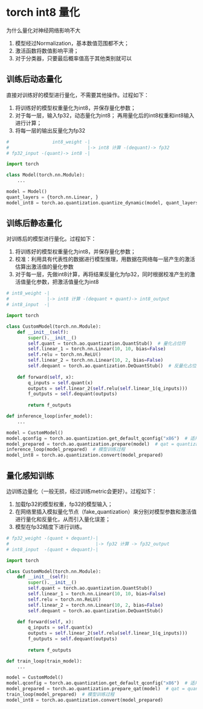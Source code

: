 # torch int8 量化
为什么量化对神经网络影响不大
1. 模型经过Normalization，基本数值范围都不大；
2. 激活函数将数值影响平滑；
3. 对于分类器，只要最后概率值高于其他类别就可以

## 训练后动态量化
直接对训练好的模型进行量化，不需要其他操作。过程如下：
1. 将训练好的模型权重量化为int8，并保存量化参数；
2. 对于每一层，输入fp32，动态量化为int8； 再用量化后的int8权重和int8输入进行计算；
3. 将每一层的输出反量化为fp32

```python
#                int8_weight -|
#                             |-> int8 计算 -(dequant)-> fp32 
# fp32_input -(quant)-> int8 -|

import torch

class Model(torch.nn.Module):
    ...

model = Model()
quant_layers = {torch.nn.Linear, }
model_int8 = torch.ao.quantization.quantize_dynamic(model, quant_layers, dtype=torch.qint8)
```

## 训练后静态量化
对训练后的模型进行量化。过程如下：
1. 将训练好的模型权重量化为int8，并保存量化参数；
2. 校准：利用具有代表性的数据进行模型推理，用数据在网络每一层产生的激活估算出激活值的量化参数
3. 对于每一层，先做int8计算，再将结果反量化为fp32，同时根据校准产生的激活值量化参数，把激活值量化为int8

```python
# int8_weight -|
#              |-> int8 计算 -(dequant + quant)-> int8_output
# int8_input  -|

import torch

class CustomModel(torch.nn.Module):
    def __init__(self):
        super().__init__()
        self.quant = torch.ao.quantization.QuantStub()  # 量化占位符
        self.linear_1 = torch.nn.Linear(10, 10, bias=False)
        self.relu = torch.nn.ReLU()
        self.linear_2 = torch.nn.Linear(10, 2, bias=False)
        self.dequant = torch.ao.quantization.DeQuantStub()  # 反量化占位符
        
    def forward(self, x):
        q_inputs = self.quant(x)
        outputs = self.linear_2(self.relu(self.linear_1(q_inputs)))
        f_outputs = self.dequant(outputs)
        
        return f_outputs

def inference_loop(infer_model):
    ...

model = CustomModel()
model.qconfig = torch.ao.quantization.get_default_qconfig("x86")  # 适用于x86架构
model_prepared = torch.ao.quantization.prepare(model)  # qat = quantization aware train
inference_loop(model_prepared)  # 模型训练过程
model_int8 = torch.ao.quantization.convert(model_prepared)
```

## 量化感知训练
边训练边量化（一般无损，经过训练metric会更好）。过程如下：
1. 加载fp32的模型权重，fp32的模型输入；
2. 在网络里插入模拟量化节点（fake_quantization）来分别对模型参数和激活值进行量化和反量化，从而引入量化误差；
3. 模型在fp32精度下进行训练。

```python
# fp32_weight -(quant + dequant)-|
#                                |-> fp32 计算 -> fp32_output
# int8_input  -(quant + dequant)-|

import torch

class CustomModel(torch.nn.Module):
    def __init__(self):
        super().__init__()
        self.quant = torch.ao.quantization.QuantStub()
        self.linear_1 = torch.nn.Linear(10, 10, bias=False)
        self.relu = torch.nn.ReLU()
        self.linear_2 = torch.nn.Linear(10, 2, bias=False)
        self.dequant = torch.ao.quantization.DeQuantStub()
        
    def forward(self, x):
        q_inputs = self.quant(x)
        outputs = self.linear_2(self.relu(self.linear_1(q_inputs)))
        f_outputs = self.dequant(outputs)
        
        return f_outputs

def train_loop(train_model):
    ...

model = CustomModel()
model.qconfig = torch.ao.quantization.get_default_qconfig("x86")  # 适用于x86架构
model_prepared = torch.ao.quantization.prepare_qat(model)  # qat = quantization aware train
train_loop(model_prepared)  # 模型训练过程
model_int8 = torch.ao.quantization.convert(model_prepared)
```
